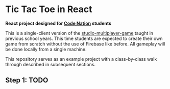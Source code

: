 Tic Tac Toe in React
====================

**React project designed for [Code Nation][code-nation] students**

This is a single-client version of the [studio-multiplayer-game] taught in
previous school years. This time students are expected to create their own game
from scratch without the use of Firebase like before. All gameplay will be done
locally from a single machine.

This repository serves as an example project with a class-by-class walk through
described in subsequent sections.

[code-nation]:https://codenation.org
[studio-multiplayer-game]:https://github.com/jtessler/studio-multiplayer-game

## Step 1: TODO
